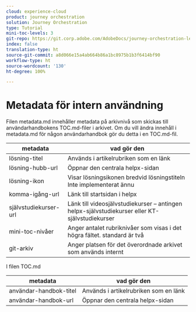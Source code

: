 ```yaml
---
cloud: experience-cloud
product: journey orchestration
solution: Journey Orchestration
type: Tutorial
mini-toc-levels: 3
git-repo: https://git.corp.adobe.com/AdobeDocs/journey-orchestration-learn.sv-SE
index: false
translation-type: ht
source-git-commit: a8d066e15a4ab664b86a1bc8975b1b3f6414bf90
workflow-type: ht
source-wordcount: '130'
ht-degree: 100%

---
```



# Metadata för intern användning

Filen metadata.md innehåller metadata på arkivnivå som skickas till användarhandbokens TOC.md-filer i arkivet. Om du vill ändra innehåll i metadata.md för någon användarhandbok gör du detta i en TOC.md-fil.

| metadata | vad gör den |
|--- |--- |
| lösning-titel | Används i artikelrubriken som en länk |
| lösning-hubb-url | Öppnar den centrala helpx-sidan |
| lösning-ikon | Visar lösningsikonen bredvid lösningstiteln Inte implementerat ännu |
| komma-igång-url | Länk till startsidan i helpx |
| självstudiekurser-url | Länk till videosjälvstudiekurser – antingen helpx-självstudiekurser eller KT-självstudiekurser |
| mini-toc-nivåer | Anger antalet rubriknivåer som visas i det högra fältet. standard är två |
| git-arkiv | Anger platsen för det överordnade arkivet som används internt |

I filen TOC.md

| metadata | vad gör den |
|--- |--- |
| användar-handbok-titel | Används i artikelrubriken som en länk |
| användar-handbok-url | Öppnar den centrala helpx-sidan |
